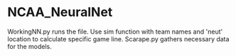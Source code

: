 # NCAA_NeuralNet

WorkingNN.py runs the file. Use sim function with team names and 'neut' location to calculate specific game line. Scarape.py gathers necessary data for the models. 
